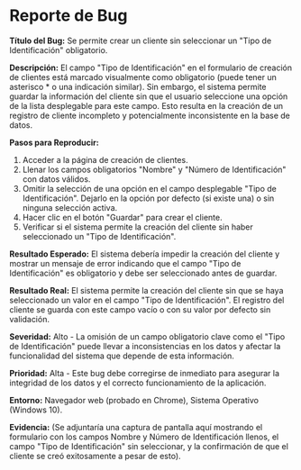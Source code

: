 # Reporte de Bug

**Título del Bug:** Se permite crear un cliente sin seleccionar un "Tipo de Identificación" obligatorio.

**Descripción:** El campo "Tipo de Identificación" en el formulario de creación de clientes está marcado visualmente como obligatorio (puede tener un asterisco \* o una indicación similar). Sin embargo, el sistema permite guardar la información del cliente sin que el usuario seleccione una opción de la lista desplegable para este campo. Esto resulta en la creación de un registro de cliente incompleto y potencialmente inconsistente en la base de datos.

**Pasos para Reproducir:**

1.  Acceder a la página de creación de clientes.
2.  Llenar los campos obligatorios "Nombre" y "Número de Identificación" con datos válidos.
3.  Omitir la selección de una opción en el campo desplegable "Tipo de Identificación". Dejarlo en la opción por defecto (si existe una) o sin ninguna selección activa.
4.  Hacer clic en el botón "Guardar" para crear el cliente.
5.  Verificar si el sistema permite la creación del cliente sin haber seleccionado un "Tipo de Identificación".

**Resultado Esperado:** El sistema debería impedir la creación del cliente y mostrar un mensaje de error indicando que el campo "Tipo de Identificación" es obligatorio y debe ser seleccionado antes de guardar.

**Resultado Real:** El sistema permite la creación del cliente sin que se haya seleccionado un valor en el campo "Tipo de Identificación". El registro del cliente se guarda con este campo vacío o con su valor por defecto sin validación.

**Severidad:** Alto - La omisión de un campo obligatorio clave como el "Tipo de Identificación" puede llevar a inconsistencias en los datos y afectar la funcionalidad del sistema que depende de esta información.

**Prioridad:** Alta - Este bug debe corregirse de inmediato para asegurar la integridad de los datos y el correcto funcionamiento de la aplicación.

**Entorno:** Navegador web (probado en Chrome), Sistema Operativo (Windows 10).

**Evidencia:** (Se adjuntaría una captura de pantalla aquí mostrando el formulario con los campos Nombre y Número de Identificación llenos, el campo "Tipo de Identificación" sin seleccionar, y la confirmación de que el cliente se creó exitosamente a pesar de esto).